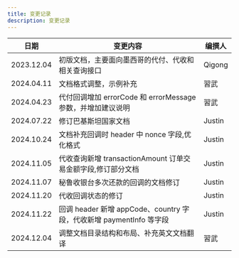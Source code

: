 ```yaml
---
title: 变更记录
description: 变更记录
---
```


| 日期       | 变更内容                                                            | 编撰人 |
| ---------- | ------------------------------------------------------------------- | ------ |
| 2023.12.04 | 初版文档，主要面向墨西哥的代付、代收和相关查询接口                  | Qigong |
| 2024.04.11 | 文档格式调整，示例补充                                              | 習武   |
| 2024.04.23 | 代付回调增加 errorCode 和 errorMessage 参数，并增加建议说明         | 習武   |
| 2024.07.22 | 修订巴基斯坦国家文档                                                | Justin |
| 2024.10.24 | 文档补充回调时 header 中 nonce 字段,优化格式                        | Justin |
| 2024.11.05 | 代收查询新增 transactionAmount 订单交易金额字段,修订部分文档        | Justin |
| 2024.11.07 | 秘鲁收银台多次还款的回调的文档修订                                  | Justin |
| 2024.11.20 | 代收回调状态的修订                                                  | Justin |
| 2024.11.22 | 回调 header 新增 appCode、country 字段，代收新增 paymentInfo 等字段 | Justin |
| 2024.12.04 | 调整文档目录结构和布局、补充英文文档翻译                            | 習武   |
